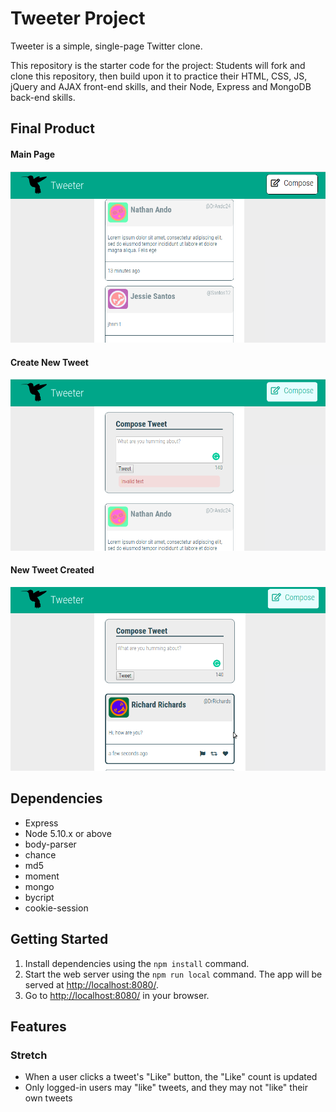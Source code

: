 # Tweeter Project

Tweeter is a simple, single-page Twitter clone.

This repository is the starter code for the project: Students will fork and clone this repository, then build upon it to practice their HTML, CSS, JS, jQuery and AJAX front-end skills, and their Node, Express and MongoDB back-end skills.

## Final Product

#### Main Page
![Image of Main Page](./public/images/main.png)

#### Create New Tweet
![Image of Create New Tweet](./public/images/new-tweet.png)

#### New Tweet Created
![Image of New Tweet Created](./public/images/new-tweet-created.png)

## Dependencies

- Express
- Node 5.10.x or above
- body-parser
- chance
- md5
- moment
- mongo
- bycript
- cookie-session

## Getting Started

1. Install dependencies using the `npm install` command.
2. Start the web server using the `npm run local` command. The app will be served at <http://localhost:8080/>.
3. Go to <http://localhost:8080/> in your browser.

## Features

### Stretch

* When a user clicks a tweet's "Like" button, the "Like" count is updated
* Only logged-in users may "like" tweets, and they may not "like" their own tweets